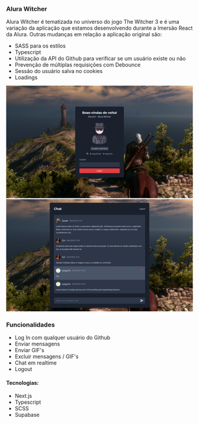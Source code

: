 ### Alura Witcher

Alura Witcher é tematizada no universo do jogo The Witcher 3 e é uma variação da aplicação que estamos desenvolvendo durante a Imersão React da Alura.
Outras mudanças em relação a aplicação original são:
- SASS para os estilos
- Typescript
- Utilização da API do Github para verificar se um usuário existe ou não
- Prevenção de múltiplas requisições com Debounce
- Sessão do usuário salva no cookies
- Loadings

![](./public/design/login-preview.png)
![](./public/design/chat-preview.png)

### Funcionalidades

- Log In com qualquer usuário do Github
- Enviar mensagens
- Enviar GIF's
- Excluir mensagens / GIF's
- Chat em realtime
- Logout

#### Tecnologias:

- Next.js
- Typescript
- SCSS
- Supabase
